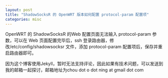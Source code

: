 ```yaml
---
layout: post
title: "ShadowSocksR 的 OpenWRT 版本如何配置 protocol-param 配置项"
categories: misc
---
```


OpenWRT 的 ShadowSocksR 的Web 配置页面无法输入 protocol-param 参数，可以在 Web 页面配置完毕后，ssh 登录路由器，修改/etc/config/shadowsocksr 文件，添加 protocol-param 配置项后，保存并重启路由器即可。


因为这个博客使用Jekyll，暂时无法支持评论，因此如果有技术问题，可以发送到我的邮箱一起探讨，邮箱地址为chou dot o dot ning at gmail dot com  

